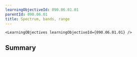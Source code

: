 ```yaml
---
learningObjectiveId: 090.06.01.01
parentId: 090.06.01
title: Spectrum, bands, range
---
```


```tsx eval
<LearningOBjectives learningObjectiveId={090.06.01.01} />
```

## Summary
